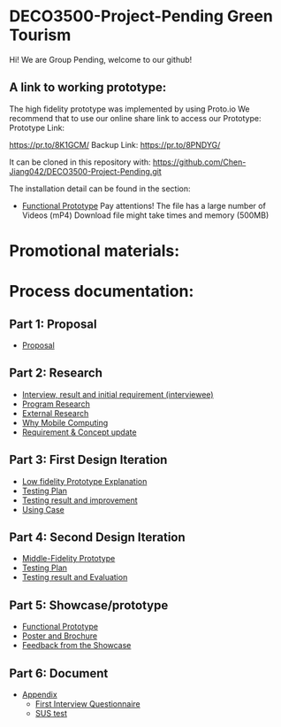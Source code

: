 # DECO3500-Project-Pending Green Tourism

Hi! We are Group Pending, welcome to our github!

## A link to working prototype:
The high fidelity prototype was implemented by using Proto.io
We recommend that to use our online share link to access our Prototype:
Prototype Link:

https://pr.to/8K1GCM/
Backup Link:
https://pr.to/8PNDYG/

It can be cloned in this repository with:
https://github.com/Chen-Jiang042/DECO3500-Project-Pending.git

The installation detail can be found in the section:
* [Functional Prototype](https://github.com/Chen-Jiang042/DECO3500-Project-Pending/wiki/Functional-Prototype)
Pay attentions! The file has a large number of Videos (mP4) Download file might take times and memory (500MB)

# Promotional materials:


# Process documentation:
## Part 1: Proposal

* [Proposal](https://github.com/Chen-Jiang042/DECO3500-Project-Pending/wiki/Part-1:-Proposal)

## Part 2: Research

* [Interview, result and initial requirement (interviewee)](https://github.com/Chen-Jiang042/DECO3500-Project-Pending/wiki/Interview,-result-and-initial-requirement)
* [Program Research ](https://github.com/Chen-Jiang042/DECO3500-Project-Pending/wiki/Program-Research)
* [External Research](https://github.com/Chen-Jiang042/DECO3500-Project-Pending/wiki/Eternal-Research)
* [Why Mobile Computing](https://github.com/Chen-Jiang042/DECO3500-Project-Pending/wiki/Why-Mobile-Computing)
* [Requirement & Concept update](https://github.com/Chen-Jiang042/DECO3500-Project-Pending/wiki/Requirement-&-Concept-urdate)


## Part 3: First Design Iteration

* [Low fidelity Prototype Explanation](https://github.com/Chen-Jiang042/DECO3500-Project-Pending/wiki/Low-fidelity-Prototype-Explanation)
* [Testing Plan](https://github.com/Chen-Jiang042/DECO3500-Project-Pending/wiki/Testing-Plan1)
* [Testing result and improvement](https://github.com/Chen-Jiang042/DECO3500-Project-Pending/wiki/Testing-result-and-improvement)
* [Using Case](https://github.com/Chen-Jiang042/DECO3500-Project-Pending/wiki/Using-Case)

## Part 4: Second Design Iteration

* [Middle-Fidelity Prototype](https://github.com/Chen-Jiang042/DECO3500-Project-Pending/wiki/Middle-Fidelity-Prototype)
* [Testing Plan](https://github.com/Chen-Jiang042/DECO3500-Project-Pending/wiki/Testing-Plan2)
* [Testing result and Evaluation](https://github.com/Chen-Jiang042/DECO3500-Project-Pending/wiki/Testing-result-and-Evaluation)

## Part 5: Showcase/prototype
* [Functional Prototype](https://github.com/Chen-Jiang042/DECO3500-Project-Pending/wiki/Functional-Prototype)
* [Poster and Brochure](https://github.com/Chen-Jiang042/DECO3500-Project-Pending/wiki/Poster-and-Brochure)
* [Feedback from the Showcase](https://github.com/Chen-Jiang042/DECO3500-Project-Pending/wiki/Feedback-from-the-Showcase)


## Part 6: Document
* [Appendix](https://github.com/Chen-Jiang042/DECO3500-Project-Pending/wiki/Appendix)
   * [First Interview Questionnaire](https://github.com/Chen-Jiang042/DECO3500-Project-Pending/wiki/First-Interview-Questionnaire)
   * [SUS test](https://github.com/Chen-Jiang042/DECO3500-Project-Pending/wiki/SUS-test)

